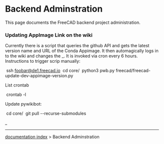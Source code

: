 # Backend Adminstration
This page documents the FreeCAD backend project administration.

### Updating AppImage Link on the wiki 

Currently there is a script that queries the github API and gets the latest version name and URL of the Conda Appimage. It then automagically logs in to the wiki and changes the _. It is invoked via cron every 6 hours. Instructions to trigger scrip manually:

 ssh foobar@de1.freecad.io
 cd core/
 python3 pwb.py freecad/freecad-update-dev-appimage-version.py

List crontab

 crontab -l

Update pywikibot:

 cd core/
 git pull --recurse-submodules

_

---
[documentation index](../README.md) > Backend Adminstration
